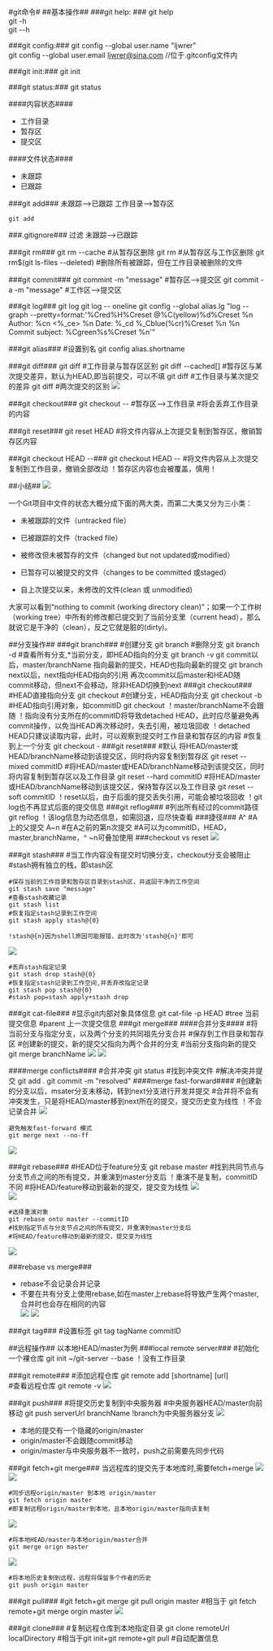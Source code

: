 #git命令#
##基本操作##
###git help: ###
	git help <command>  
	git <command> -h  
	git <command> --h

###git config:###
	git config --global user.name "ljwrer"  
	git config --global user.email ljwrer@sina.com
	//位于.gitconfig文件内
	
###git init:###
	git init

###git status:###
	git status

####内容状态####
- 工作目录
- 暂存区
- 提交区

####文件状态####
- 未跟踪
- 已跟踪

###git add###
未跟踪-->已跟踪
工作目录-->暂存区

	git add
###.gitignore###
过滤 未跟踪-->已跟踪

###git rm###
	git rm --cache
	#从暂存区删除
	git rm
	#从暂存区与工作区删除
	git rm$(git ls-files --deleted) 
	#删除所有被跟踪，但在工作目录被删除的文件

###git commit###
	git commint -m "message"
	#暂存区-->提交区
	git commit -a -m "message"
	#工作区-->提交区
    
###git log###
	git log
	git log -- oneline
	git config --global alias.lg "log --graph --pretty=format:'%Cred%H%Creset @%C(yellow)%d%Creset %n Author: %cn <%_ce> %n Date: %_cd %_Cblue(%cr)%Creset %n %n Commit subject: %Cgreen%s%Creset %n'"

###git alias###
	#设置别名
	git config alias.shortname <fullcommand>

###git diff###
	git diff
	#工作目录与暂存区区别
	git diff --cached[<reference>]
	#暂存区与某次提交差异，默认为HEAD,即当前提交，可以不填
	git diff <reference>
	#工作目录与某次提交的差异
	git diff <commitID1> <commitID2>
	#两次提交的区别
![](http://7xkcnd.com1.z0.glb.clouddn.com/gitDiff.png)

###git checkout###
	git checkout --<file>
	#暂存区-->工作目录
	#将会丢弃工作目录的内容

###git reset###
	git reset HEAD <file>
	#将文件内容从上次提交复制到暂存区，撤销暂存区内容
	
###git checkout HEAD --<file>###
	git checkout HEAD --<file>
	#将文件内容从上次提交复制到工作目录，撤销全部改动
	！暂存区内容也会被覆盖，慎用！

##小结##
![](http://7xkcnd.com1.z0.glb.clouddn.com/gitStatus.png)

一个Git项目中文件的状态大概分成下面的两大类，而第二大类又分为三小类：
- 未被跟踪的文件（untracked file）
- 已被跟踪的文件（tracked file）


- 被修改但未被暂存的文件（changed but not updated或modified）
- 已暂存可以被提交的文件（changes to be committed 或staged）
- 自上次提交以来，未修改的文件(clean 或 unmodified)

大家可以看到“nothing to commit (working directory clean)”；如果一个工作树（working tree）中所有的修改都已提交到了当前分支里（current head），那么就说它是干净的（clean），反之它就是脏的(dirty)。

##分支操作##
###git branch###
	#创建分支
	git branch <branchName>
	#删除分支
	git branch -d <branchName>
	#查看所有分支,*当前分支，即HEAD指向的分支
	git branch -v
git commit以后，master/branchName 指向最新的提交，HEAD也指向最新的提交
git branch next以后，next指向HEAD指向的引用
再次commit以后master和HEAD随commit移动，但next不会移动，除非HEAD切换到next
###git checkout###
	#HEAD直接指向分支 
	git checkout <barnchName>
	#创建分支，HEAD指向分支
	git checkout -b <branchName>
	#HEAD指向引用对象，如commitID
	git checkout <reference>
	！master/branchName不会跟随
	！指向没有分支所在的commitID将导致detached HEAD，此时应尽量避免再commit操作，以免当HEAD再次移动时，失去引用，被垃圾回收
	！detached HEAD只建议读取内容，此时，可以观察到提交时工作目录和暂存区的内容
	#恢复到上一个分支
	git checkout -
###git reset###
	#默认 将HEAD/master或HEAD/branchName移动到该提交区，同时将内容复制到暂存区
	git reset --mixed commitID
	#将HEAD/master或HEAD/branchName移动到该提交区，同时将内容复制到暂存区以及工作目录
	git reset --hard commitID
    #将HEAD/master或HEAD/branchName移动到该提交区，保持暂存区以及工作目录
	git reset --soft commitID
	！reset以后，由于后面的提交丢失引用，可能会被垃圾回收
	！git log也不再显式后面的提交信息
###git reflog###
	#列出所有经过的commit路径
	git reflog
	！该log信息为动态信息，如需回退，应尽快查看
###捷径###
	A^
	#A上的父提交
	A~n
	#在A之前的第n次提交
	#A可以为commitID，HEAD，master,branchName，^ ~n可叠加使用
###checkout vs reset
![](http://7xkcnd.com1.z0.glb.clouddn.com/resetVScheckout.png)

###git stash###
	#当工作内容没有提交时切换分支，checkout分支会被阻止
	#stash拥有独立的栈，即stash区
	
	#保存当前的工作目录和暂存区目录到stash区，并返回干净的工作空间
	git stash save "message"
	#查看stash收藏记录
	git stash list
	#恢复指定stash记录到工作空间
	git stash apply stash@{0}

	!stash@{n}因为shell原因可能报错，此时改为'stash@{n}'即可
![](http://7xkcnd.com1.z0.glb.clouddn.com/gitStash.png)

	#丢弃stash指定记录
	git stash drop stash@{0}
	#恢复指定stash记录到工作空间,并丢弃改指定记录
	git stash pop stash@{0}
	#stash pop=stash apply+stash drop
###git cat-file###
	#显示git内部对象具体信息
	git cat-file -p HEAD
	#tree 当前提交信息
	#parent 上一次提交信息
###git merge###
####合并分支####
	#将当前分支与指定分支，以及两个分支的共同祖先分支合并
	#保存到工作目录和暂存区
	#创建新的提交，新的提交父指向为两个合并的分支
	#当前分支指向新的提交
	git merge branchName
![](http://7xkcnd.com1.z0.glb.clouddn.com/gitMerge.png)
![](http://7xkcnd.com1.z0.glb.clouddn.com/gitMerge2.png)

####merge conflicts####
	#合并冲突
	git status
	#找到冲突文件
	#解决冲突并提交
	git add .
	git commit -m "resolved"
####merge fast-forward####
	#创建新的分支以后，msater分支未移动，转到next分支进行开发并提交
	#合并将不会有冲突发生，只是将HEAD/master移到next所在的提交，提交历史变为线性
	！不会记录合并
![](http://7xkcnd.com1.z0.glb.clouddn.com/mergeFast-forward.png)	

	避免触发fast-forward 模式
	git merge next --no-ff
![](http://7xkcnd.com1.z0.glb.clouddn.com/no-ff.png)

###git rebase###
	#HEAD位于feature分支
	git rebase master 
	#找到共同节点与分支节点之间的所有提交，并重演到master分支后
	！重演不是复制，commitID不同
	#将HEAD/feature移动到最新的提交，提交变为线性
![](http://7xkcnd.com1.z0.glb.clouddn.com/gitRebase2.png)	
![](http://7xkcnd.com1.z0.glb.clouddn.com/gitRebase2.png)

	#选择重演对象
	git rebase onto master --commitID
	#找到指定节点与分支节点之间的所有提交，并重演到master分支后
	#将HEAD/feature移动到最新的提交，提交变为线性
![](http://7xkcnd.com1.z0.glb.clouddn.com/gitRebaseOnto.png)

###rebase vs merge###
- rebase不会记录合并记录
- 不要在共有分支上使用rebase,如在master上rebase将导致产生两个master,合并时也会存在相同的内容  
![](http://7xkcnd.com1.z0.glb.clouddn.com/rebaseVSmerge.png)
![](http://7xkcnd.com1.z0.glb.clouddn.com/rebaseMaster.png)

###git tag###
	#设置标签
	git tag tagName commitID

##远程操作##
以本地HEAD/master为例
###local remote server###
	#初始化一个裸仓库
	git init ~/git-server --base
	！没有工作目录

###git remote###
	#添加远程仓库
	git remote add [shortname] [url]	
	#查看远程仓库
	git remote -v
![](http://7xkcnd.com1.z0.glb.clouddn.com/gitRemote.png)

###git push###
	#将提交历史复制到中央服务器
	#中央服务器HEAD/master向前移动
	git push serverUrl branchName
	!branch为中央服务器分支
![](http://7xkcnd.com1.z0.glb.clouddn.com/gitPush.png)

- 本地的提交有一个隐藏的origin/master	
- origin/master不会跟随commit移动
- origin/master与中央服务器不一致时，push之前需要先同步代码

###git fetch+git merge###
当远程库的提交先于本地库时,需要fetch+merge
![](http://7xkcnd.com1.z0.glb.clouddn.com/BeforeFetch.png)
![](http://7xkcnd.com1.z0.glb.clouddn.com/BeforeFetch2.png)

	#同步远程origin/master 到本地 origin/master
	git fetch origin master
	#即复制远程origin/master到本地，且本地origin/master指向该复制
![](http://7xkcnd.com1.z0.glb.clouddn.com/fetch.png)

	#将本地HEAD/master与本地origin/master合并	
	git merge orign master
![](http://7xkcnd.com1.z0.glb.clouddn.com/mergeOrigin.png)

	#将本地历史复制到远程，远程将保留多个作者的历史
	git push origin master
###git pull###
	#git fetch+git merge
	git pull origin master
	#相当于 git fetch remote+git merge orgin master
![](http://7xkcnd.com1.z0.glb.clouddn.com/gitPull.png)

###git clone###
	#复制远程仓库到本地指定目录
	git clone remoteUrl localDirectory 
	#相当于git init+git remote+git pull
	#自动配置信息
	